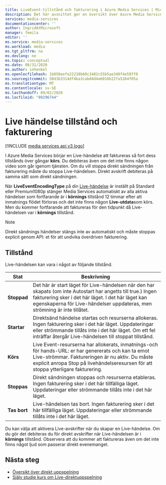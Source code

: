 ```yaml
---
title: LiveEvent-tillstånd och fakturering i Azure Media Services | Microsoft Docs
description: Det här avsnittet ger en översikt över Azure Media Services LiveEvent-tillstånd och fakturering.
services: media-services
documentationcenter: ''
author: IngridAtMicrosoft
manager: femila
editor: ''
ms.service: media-services
ms.workload: media
ms.tgt_pltfrm: na
ms.devlang: ne
ms.topic: conceptual
ms.date: 08/31/2020
ms.author: inhenkel
ms.openlocfilehash: 1b058eefe22238b60c3482c55b5ae340f4e597f0
ms.sourcegitcommit: 58d3b3314df4ba3cabd4d4a6016b22fa5264f05a
ms.translationtype: MT
ms.contentlocale: sv-SE
ms.lasthandoff: 09/02/2020
ms.locfileid: "89296744"
---
```

# <a name="live-event-states-and-billing"></a>Live händelse tillstånd och fakturering

[!INCLUDE [media services api v3 logo](./includes/v3-hr.md)]

I Azure Media Services börjar en Live-händelse att faktureras så fort dess tillstånds över gångar **körs**. Du debiteras även om det inte finns någon video som går igenom tjänsten. Om du vill stoppa direkt sändningen från fakturering måste du stoppa Live-händelsen. Direkt avskrift debiteras på samma sätt som direkt sändningen.

När **LiveEventEncodingType** på din [Live-händelse](/rest/api/media/liveevents) är inställt på Standard eller Premium1080p stänger Media Services automatiskt av alla aktiva händelser som fortfarande är i **körnings** tillstånd 12 timmar efter att inmatnings flödet förloras och det inte finns någon **Live-utdata**som körs. Men du kommer fortfarande att faktureras för den tidpunkt då Live-händelsen var i **körnings** tillstånd.

> [!NOTE]
> Direkt sändnings händelser stängs inte av automatiskt och måste stoppas explicit genom API: et för att undvika överdriven fakturering. 

## <a name="states"></a>Tillstånd

Live-händelsen kan vara i något av följande tillstånd.

|Stat|Beskrivning|
|---|---|
|**Stoppad**| Det här är start läget för Live-händelsen när den har skapats (om inte Autostart har angetts till true.) Ingen fakturering sker i det här läget. I det här läget kan egenskaperna för Live-händelser uppdateras, men strömning är inte tillåtet.|
|**Startar**| Direktsänd händelse startas och resurserna allokeras. Ingen fakturering sker i det här läget. Uppdateringar eller strömmande tillåts inte i det här läget. Om ett fel inträffar återgår Live-händelsen till stoppat tillstånd.|
|**Körs**| Live Event-resurserna har allokerats, inmatnings-och för hands-URL: er har genererats och kan ta emot Live-strömmar. Faktureringen är nu aktiv. Du måste explicit anropa Stop på livehändelseresursen för att stoppa ytterligare fakturering.|
|**Stoppas**| Direkt sändningen stoppas och resurserna etableras. Ingen fakturering sker i det här tillfälliga läget. Uppdateringar eller strömmande tillåts inte i det här läget.|
|**Tas bort**| Live-händelsen tas bort. Ingen fakturering sker i det här tillfälliga läget. Uppdateringar eller strömmande tillåts inte i det här läget.|

Du kan välja att aktivera Live-avskrifter när du skapar en Live-händelse. Om du gör det debiteras du för direkt avskrifter när Live-händelsen är i **körnings** tillstånd. Observera att du kommer att faktureras även om det inte finns något ljud som passerar direkt evenemanget.

## <a name="next-steps"></a>Nästa steg

- [Översikt över direkt uppspelning](live-streaming-overview.md)
- [Själv studie kurs om Live-direktuppspelning](stream-live-tutorial-with-api.md)
